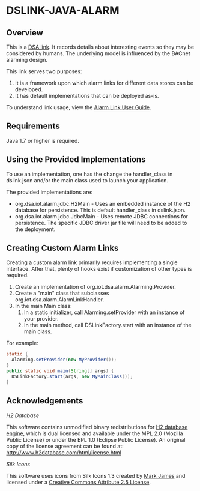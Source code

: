 DSLINK-JAVA-ALARM
=================

Overview
--------

This is a [DSA link](https://github.com/IOT-DSA).  It records details
 about interesting events so they may be considered by humans.  The 
 underlying model is influenced by the BACnet alarming design.  

This link serves two purposes:  

1.  It is a framework upon which alarm links for different data stores can be developed.
2.  It has default implementations that can be deployed as-is.

To understand link usage, view the [Alarm Link User Guide](https://github.com/IOT-DSA/dslink-java-alarm/blob/master/Alarm-Link-User-Guide.pdf).


Requirements
------------

Java 1.7 or higher is required.


Using the Provided Implementations
----------------------------------

To use an implementation, one has the change the handler_class in
dslink.json and/or the main class used to launch your application.

The provided implementations are:
* org.dsa.iot.alarm.jdbc.H2Main - Uses an embedded instance of the H2
database for persistence.  This is default handler_class in dslink.json.
* org.dsa.iot.alarm.jdbc.JdbcMain - Uses remote JDBC connections for 
persistence.  The specific JDBC driver jar file will need to be added to the
deployment.


Creating Custom Alarm Links
---------------------------

Creating a custom alarm link primarily requires implementing a single 
interface.  After that, plenty of hooks exist if customization of other 
types is required.

1.	Create an implementation of org.iot.dsa.alarm.Alarming.Provider.
2.	Create a "main" class that subclasses org.iot.dsa.alarm.AlarmLinkHandler.
3.	In the main Main class:
    1. In a static initializer, call Alarming.setProvider with an instance of your provider.
    2. In the main method, call DSLinkFactory.start with an instance of the main class.

For example:

```java
static {
  Alarming.setProvider(new MyProvider());
}
public static void main(String[] args) {
  DSLinkFactory.start(args, new MyMainClass());
}
```


Acknowledgements
----------------
_H2 Database_

This software contains unmodified binary redistributions for [H2 
database engine](http://www.h2database.com/), which is dual licensed 
and available under the MPL 2.0 (Mozilla Public License) or under the 
EPL 1.0 (Eclipse Public License). An original copy of the license 
agreement can be found at: http://www.h2database.com/html/license.html

_Silk Icons_

This software uses icons from Silk Icons 1.3 created by 
[Mark James](http://www.famfamfam.com/lab/icons/silk/) and licensed 
under a [Creative Commons Attribute 2.5 License](http://creativecommons.org/licenses/by/2.5/).